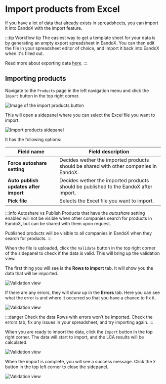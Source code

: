 # Import products from Excel

If you have a lot of data that already exists in spreadsheets, you can import it into EandoX with the import feature.

:::tip Workflow tip
The easiest way to get a template sheet for your data is by generating an empty export spreadsheet in EandoX. You can then edit the file in your spreadsheet editor of choice, and import it back into EandoX when it's filled out.

Read more about exporting data [here](/documentation/product/product-excel-export).
:::

## Importing products

Navigate to the `Products` page in the left navigation menu and click the `Import` button in the top right corner.

![Image of the import products button](/images/product/import-button.jpg)

This will open a sidepanel where you can select the Excel file you want to import.

![Import products sidepanel](/images/product/import-modal.jpg)

It has the following options:

| Field name                            | Field description                                                                              |
| ------------------------------------- | ---------------------------------------------------------------------------------------------- |
| **Force autoshare setting**           | Decides wether the imported products should be shared with other companies in EandoX.      |
| **Auto publish updates after import** | Decides wether the imported products should be published to the EandoX after import. |
| **Pick file**                         | Selects the Excel file you want to import.                                                     |

:::info Autoshare vs Publish
Products that have the _autoshare_ setting enabled will not be visible when other companies search for products in EandoX, but can be shared with them upon request.

Published products will be visible to all companies in EandoX when they search for products.
:::

When the file is uploaded, click the `Validate` button in the top right corner of the sidepanel to check if the data is valid. This will bring up the validation view.

The first thing you will see is the **Rows to import** tab. It will show you the data that will be imported.

![Validation view](/images/product/rows-to-import-tab.jpg)

If there are any errors, they will show up in the **Errors** tab. Here you can see what the error is and where it occurred so that you have a chance to fix it.

![Validation view](/images/product/error-tab.jpg)

:::danger Check the data
Rows with errors won’t be imported. Check the errors tab, fix any issues in your spreadsheet, and try importing again.
:::

When you are ready to import the data, click the `Import` button in the top right corner. The data will start to import, and the LCA results will be calculated.

![Validation view](/images/product/importing.jpg)

When the import is complete, you will see a success message. Click the `X` button in the top left corner to close the sidepanel.

![Validation view](/images/product/import-finished.jpg)
